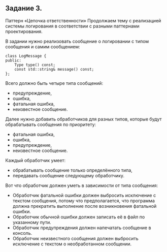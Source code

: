 ## Задание 3.
Паттерн «Цепочка ответственности»
Продолжаем тему с реализацией системы логирования в соответствии с разными паттернами проектирования.

В задании нужно реализовать сообщение о логировании с типом сообщения и самим сообщением:

    class LogMessage {
    public:
        Type type() const;
        const std::string& message() const;
    };
Всего должно быть четыре типа сообщений:

* предупреждение,
* ошибка,
* фатальная ошибка,
* неизвестное сообщение.

Далее нужно добавить обработчиков для разных типов, которые будут обрабатывать сообщения по приоритету:

* фатальная ошибка,
* ошибка,
* предупреждение,
* неизвестное сообщение.

Каждый обработчик умеет:

* обрабатывать сообщение только определённого типа,
* передавать сообщение следующему обработчику.

Вот что обработчик должен уметь в зависимости от типа сообщения:

* Обработчик фатальной ошибки должен выбросить исключение с текстом сообщения, потому что предполагается, что программа должна прекратить выполнение после возникновения фатальной ошибки.
* Обработчик обычной ошибки должен записать её в файл по указанному пути.
* Обработчик предупреждения должен напечатать сообщение в консоль.
* Обработчик неизвестного сообщения должен выбросить исключение с текстом о необработанном сообщении.